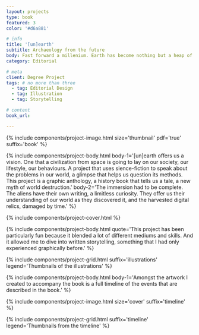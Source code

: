 ```yaml
---
layout: projects
type: book
featured: 3
color: '#d6a881'

# info
title: '[un]earth'
subtitle: Archaeology from the future
body: Fast forward a millenium. Earth has become nothing but a heap of ruin. A world forgotten in time and space... Almost. Coming from the outer limits of the cosmos, a race discovers our planet. Seeing it desolate, with no explanation why, they start to dig the surface, excavating the past.
category: Editorial

# meta
client: Degree Project
tags: # no more than three
  - tag: Editorial Design
  - tag: Illustration
  - tag: Storytelling

# content
book_url: 

---
```


{% include components/project-image.html 
  size='thumbnail'
  pdf='true'
  suffix='book'
%}

{% include components/project-body.html 
  body-1='[un]earth offers us a vision. One that a civilization from space is going to lay on our society, our lifestyle, our behaviours. A project that uses sience-fiction to speak about the problems in our world, a glimpse that helps us question its methods. This project is a graphic anthology, a history book that tells us a tale, a new myth of world destruction.'
  body-2='The immersion had to be complete. The aliens have their own writing, a limitless curiosity. They offer us their understanding of our world as they discovered it, and the harvested digital relics, damaged by time.'
%}

{% include components/project-cover.html %}

{% include components/project-body.html 
  quote='This project has been particularly fun because it blended a lot of different mediums and skills. And it allowed me to dive into written storytelling, something that I had only experienced graphically before.'
%}

{% include components/project-grid.html 
  suffix='illustrations'
  legend='Thumbnails of the illustrations'
%}

{% include components/project-body.html 
  body-1='Amongst the artwork I created to accompany the book is a full timeline of the events that are described in the book.'
%}

{% include components/project-image.html 
  size='cover'
  suffix='timeline'
%}

{% include components/project-grid.html 
  suffix='timeline'
  legend='Thumbnails from the timeline'
%}

